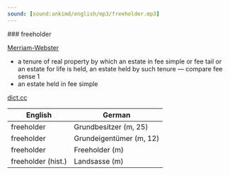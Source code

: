 ```yaml
---
sound: [sound:ankimd/english/mp3/freeholder.mp3]
---
```


\### freeholder

[Merriam-Webster](https://www.merriam-webster.com/dictionary/freeholder)

- a tenure of real property by which an estate in fee simple or fee tail or an estate for life is held, an estate held by such tenure — compare fee sense 1
- an estate held in fee simple

[dict.cc](https://www.dict.cc/freeholder)

| English        | German       |
| -------------- | ------------ |
| freeholder | Grundbesitzer (m, 25) |
| freeholder | Grundeigentümer (m, 12) |
| freeholder | Freeholder (m) |
| freeholder (hist.) | Landsasse (m) |
